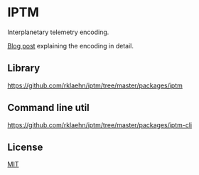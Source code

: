 # IPTM

Interplanetary telemetry encoding.

[Blog post](http://blog.klaehn.org/2018/06/10/efficient-telemetry-storage-on-ipfs/) explaining the encoding in detail.

## Library

https://github.com/rklaehn/iptm/tree/master/packages/iptm

## Command line util

https://github.com/rklaehn/iptm/tree/master/packages/iptm-cli

## License

[MIT](https://github.com/rklaehn/iptm/LICENSE)
